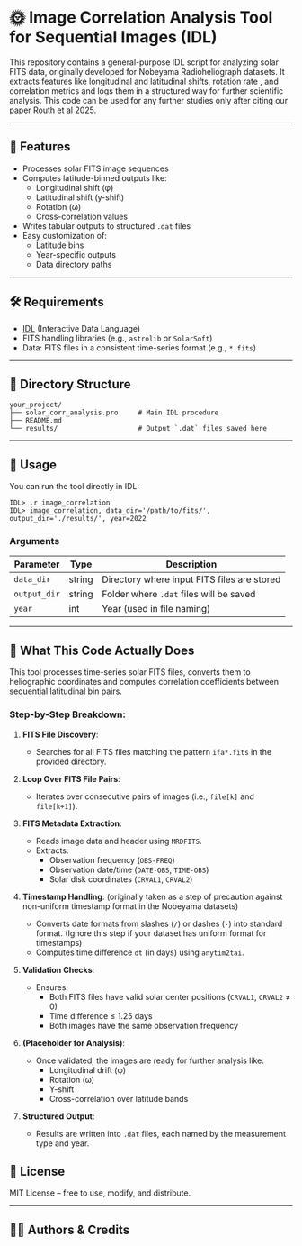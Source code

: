 # 🌞 Image Correlation Analysis Tool for Sequential Images (IDL)

This repository contains a general-purpose IDL script for analyzing solar FITS data, originally developed for Nobeyama Radioheliograph datasets. It extracts features like longitudinal and latitudinal shifts, rotation rate , and correlation metrics and logs them in a structured way for further scientific analysis. This code can be used for any further studies only after citing our paper Routh et al 2025.

---

## 🔧 Features

- Processes solar FITS image sequences
- Computes latitude-binned outputs like:
  - Longitudinal shift (φ)
  - Latitudinal shift (y-shift)
  - Rotation (ω)
  - Cross-correlation values
- Writes tabular outputs to structured `.dat` files
- Easy customization of:
  - Latitude bins
  - Year-specific outputs
  - Data directory paths

---

## 🛠 Requirements

- [IDL](https://www.l3harrisgeospatial.com/Software-Technology/IDL) (Interactive Data Language)
- FITS handling libraries (e.g., `astrolib` or `SolarSoft`)
- Data: FITS files in a consistent time-series format (e.g., `*.fits`)

---

## 📁 Directory Structure

```
your_project/
├── solar_corr_analysis.pro     # Main IDL procedure
├── README.md
└── results/                    # Output `.dat` files saved here
```

---

## 🚀 Usage

You can run the tool directly in IDL:

```idl
IDL> .r image_correlation
IDL> image_correlation, data_dir='/path/to/fits/', output_dir='./results/', year=2022
```

### Arguments

| Parameter     | Type   | Description                         |
|---------------|--------|-------------------------------------|
| `data_dir`    | string | Directory where input FITS files are stored |
| `output_dir`  | string | Folder where `.dat` files will be saved |
| `year`        | int    | Year (used in file naming)         |

---

## 🔬 What This Code Actually Does

This tool processes time-series solar FITS files, converts them to heliographic coordinates and computes correlation coefficients between sequential latitudinal bin pairs.

### Step-by-Step Breakdown:

1. **FITS File Discovery**:
   - Searches for all FITS files matching the pattern `ifa*.fits` in the provided directory.

2. **Loop Over FITS File Pairs**:
   - Iterates over consecutive pairs of images (i.e., `file[k]` and `file[k+1]`).

3. **FITS Metadata Extraction**:
   - Reads image data and header using `MRDFITS`.
   - Extracts:
     - Observation frequency (`OBS-FREQ`)
     - Observation date/time (`DATE-OBS`, `TIME-OBS`)
     - Solar disk coordinates (`CRVAL1`, `CRVAL2`)

4. **Timestamp Handling**: (originally taken as a step of precaution against non-uniform timestamp format in the Nobeyama datasets)
   - Converts date formats from slashes (`/`) or dashes (`-`) into standard format. (Ignore this step if your dataset has uniform format for timestamps)
   - Computes time difference `dt` (in days) using `anytim2tai`.

5. **Validation Checks**:
   - Ensures:
     - Both FITS files have valid solar center positions (`CRVAL1`, `CRVAL2` ≠ 0)
     - Time difference ≤ 1.25 days
     - Both images have the same observation frequency

6. **(Placeholder for Analysis)**:
   - Once validated, the images are ready for further analysis like:
     - Longitudinal drift (φ)
     - Rotation (ω)
     - Y-shift
     - Cross-correlation over latitude bands

7. **Structured Output**:
   - Results are written into `.dat` files, each named by the measurement type and year.



## 📝 License

MIT License – free to use, modify, and distribute.

---

## 👩‍💻 Authors & Credits


